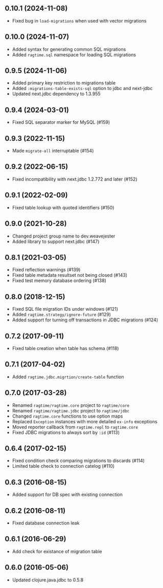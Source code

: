 ## 0.10.1 (2024-11-08)

* Fixed bug in `load-migrations` when used with vector migrations

## 0.10.0 (2024-11-07)

* Added syntax for generating common SQL migrations
* Added `ragtime.sql` namespace for loading SQL migrations

## 0.9.5 (2024-11-06)

* Added primary key restriction to migrations table
* Added `:migrations-table-exists-sql` option to jdbc and next-jdbc
* Updated next.jdbc dependency to 1.3.955

## 0.9.4 (2024-03-01)

* Fixed SQL separator marker for MySQL (#159)

## 0.9.3 (2022-11-15)

* Made `migrate-all` interruptable (#154)

## 0.9.2 (2022-06-15)

* Fixed incompatibility with next.jdbc 1.2.772 and later (#152)

## 0.9.1 (2022-02-09)

* Fixed table lookup with quoted identifiers (#150)

## 0.9.0 (2021-10-28)

* Changed project group name to dev.weavejester
* Added library to support next.jdbc (#147)

## 0.8.1 (2021-03-05)

* Fixed reflection warnings (#139)
* Fixed table metadata resultset not being closed (#143)
* Fixed test memory database ordering (#138)

## 0.8.0 (2018-12-15)

* Fixed SQL file migration IDs under windows (#121)
* Added `ragtime.strategy/ignore-future` (#129)
* Added support for turning off transactions in JDBC migrations (#124)

## 0.7.2 (2017-09-11)

* Fixed table creation when table has schema (#118)

## 0.7.1 (2017-04-02)

* Added `ragtime.jdbc.migrtion/create-table` function

## 0.7.0 (2017-03-28)

* Renamed `ragtime/ragtime.core` project to `ragtime/core`
* Renamed `ragtime/ragtime.jdbc` project to `ragtime/jdbc`
* Changed `ragtime.core` functions to use option maps
* Replaced `Exception` instances with more detailed `ex-info` exceptions
* Moved reporter callback from `ragtime.repl` to `ragtime.core`
* Fixed JDBC migrations to always sort by `:id` (#113)

## 0.6.4 (2017-02-15)

* Fixed condition check comparing migrations to discards (#114)
* Limited table check to connection catelog (#110)

## 0.6.3 (2016-08-15)

* Added support for DB spec with existing connection

## 0.6.2 (2016-08-11)

* Fixed database connection leak

## 0.6.1 (2016-06-29)

* Add check for existance of migration table

## 0.6.0 (2016-05-06)

* Updated clojure.java.jdbc to 0.5.8
